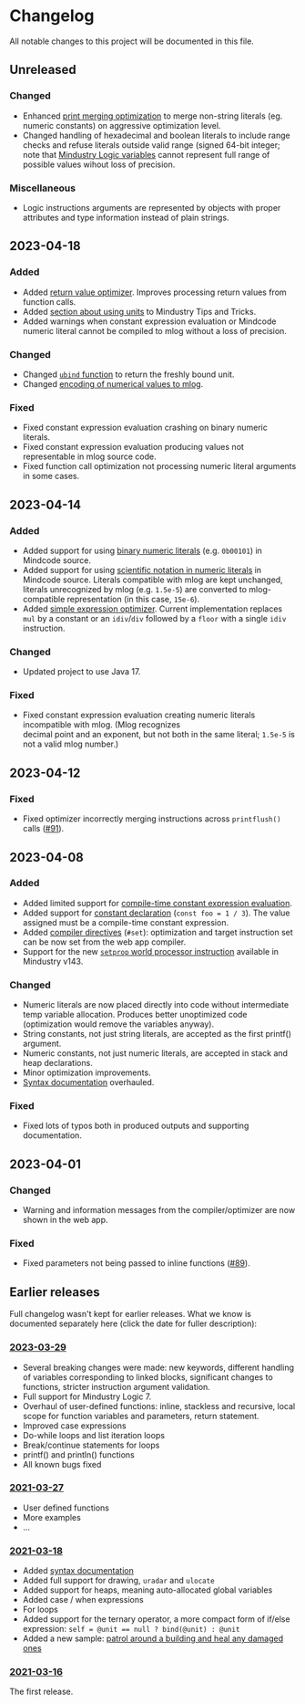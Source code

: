 # Changelog

All notable changes to this project will be documented in this file.

## Unreleased

### Changed

* Enhanced [print merging optimization](doc/syntax/SYNTAX-5-OTHER.markdown#print-merging) to merge non-string 
  literals (eg. numeric constants) on aggressive optimization level. 
* Changed handling of hexadecimal and boolean literals to include range checks and refuse literals outside valid 
  range (signed 64-bit integer; note that [Mindustry Logic variables](doc/syntax/SYNTAX-1-VARIABLES.markdown) cannot 
  represent full range of possible values wihout loss of precision.   

### Miscellaneous

* Logic instructions arguments are represented by objects with proper attributes and type information instead of 
  plain strings.  

## 2023-04-18

### Added

* Added [return value optimizer](doc/syntax/SYNTAX-5-OTHER.markdown#return-value-optimization). Improves processing 
  return values from function calls. 
* Added [section about using units](doc/syntax/SYNTAX-6-TIPS-N-TRICKS.markdown#using-units) to Mindustry Tips 
  and Tricks.
* Added warnings when constant expression evaluation or Mindcode numeric literal cannot be compiled to mlog without 
  a loss of precision. 

### Changed

* Changed [`ubind` function](/doc/syntax/FUNCTIONS_V7.markdown#instruction-ubind) to return the freshly bound unit.
* Changed [encoding of numerical values to mlog](doc/syntax/SYNTAX.markdown#numeric-literals-in-mindustry-logic).

### Fixed

* Fixed constant expression evaluation crashing on binary numeric literals.
* Fixed constant expression evaluation producing values not representable in mlog source code.
* Fixed function call optimization not processing numeric literal arguments in some cases.

## 2023-04-14

### Added

* Added support for using [binary numeric literals](doc/syntax/SYNTAX.markdown#numeric-literals) (e.g. `0b00101`)
  in Mindcode source.
* Added support for using [scientific notation in numeric literals](doc/syntax/SYNTAX.markdown#numeric-literals) 
  in Mindcode source. Literals compatible with mlog are kept unchanged, literals unrecognized by mlog (e.g. `1.5e-5`)
  are converted to mlog-compatible representation (in this case, `15e-6`).
* Added [simple expression optimizer](doc/syntax/SYNTAX-5-OTHER.markdown#expression-optimization).
  Current implementation replaces `mul` by a constant or an `idiv`/`div` followed by a `floor`
  with a single `idiv` instruction.
  
### Changed

* Updated project to use Java 17.

### Fixed

* Fixed constant expression evaluation creating numeric literals incompatible with mlog. (Mlog recognizes  
  decimal point and an exponent, but not both in the same literal; `1.5e-5` is not a valid mlog number.)

## 2023-04-12

### Fixed

*  Fixed optimizer incorrectly merging instructions across `printflush()` calls ([#91](https://github.com/francois/mindcode/issues/91)).

## 2023-04-08

### Added

* Added limited support for [compile-time constant expression evaluation](doc/syntax/SYNTAX-2-EXPRESSIONS.markdown#constant-expressions).
* Added support for [constant declaration](doc/syntax/SYNTAX-1-VARIABLES.markdown#constants) (`const foo = 1 / 3`).
  The value assigned must be a compile-time constant expression.
* Added [compiler directives](doc/syntax/SYNTAX-5-OTHER.markdown) (`#set`): optimization and target instruction set 
  can be now set from the web app compiler.
* Support for the new [`setprop` world processor instruction](doc/syntax/FUNCTIONS_V7.markdown#instruction-setprop)
  available in Mindustry v143.  

### Changed

* Numeric literals are now placed directly into code without intermediate temp variable allocation.
  Produces better unoptimized code (optimization would remove the variables anyway).
* String constants, not just string literals, are accepted as the first printf() argument.
* Numeric constants, not just numeric literals, are accepted in stack and heap declarations.
* Minor optimization improvements.
* [Syntax documentation](doc/syntax/SYNTAX.markdown) overhauled.

### Fixed

* Fixed lots of typos both in produced outputs and supporting documentation. 

## 2023-04-01

### Changed

* Warning and information messages from the compiler/optimizer are now shown in the web app.

### Fixed

*  Fixed parameters not being passed to inline functions ([#89](https://github.com/francois/mindcode/issues/89)).

## Earlier releases

Full changelog wasn't kept for earlier releases. What we know is documented separately here (click the date for fuller description): 

### [2023-03-29](/doc/announcements/2023-03-29.markdown)

* Several breaking changes were made: new keywords, different handling of variables corresponding to linked blocks,
  significant changes to functions, stricter instruction argument validation.  
* Full support for Mindustry Logic 7.
* Overhaul of user-defined functions: inline, stackless and recursive, local scope for function variables
  and parameters, return statement. 
* Improved case expressions
* Do-while loops and list iteration loops
* Break/continue statements for loops
* printf() and println() functions
* All known bugs fixed
 
### [2021-03-27](/doc/announcements/2021-03-27.markdown)

* User defined functions
* More examples
* ...
 
### [2021-03-18](/doc/announcements/2021-03-18.markdown)

* Added [syntax documentation](doc/syntax/SYNTAX.markdown)
* Added full support for drawing, `uradar` and `ulocate`
* Added support for heaps, meaning auto-allocated global variables
* Added case / when expressions
* For loops
* Added support for the ternary operator, a more compact form of if/else expression: `self = @unit == null ? bind(@unit) : @unit`
* Added a new sample: [patrol around a building and heal any damaged ones](http://mindcode.herokuapp.com/?s=heal-damaged-building)

### [2021-03-16](/doc/announcements/2021-03-16.markdown)

The first release.  

 